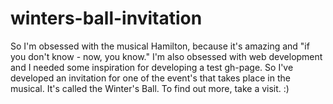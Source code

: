 # winters-ball-invitation
So I'm obsessed with the musical Hamilton, because it's amazing and "if you don't know - now, you know." I'm also obsessed with web development and I needed some inspiration for developing a test gh-page. So I've developed an invitation for one of the event's that takes place in the musical. It's called the Winter's Ball. To find out more, take a visit. :)
